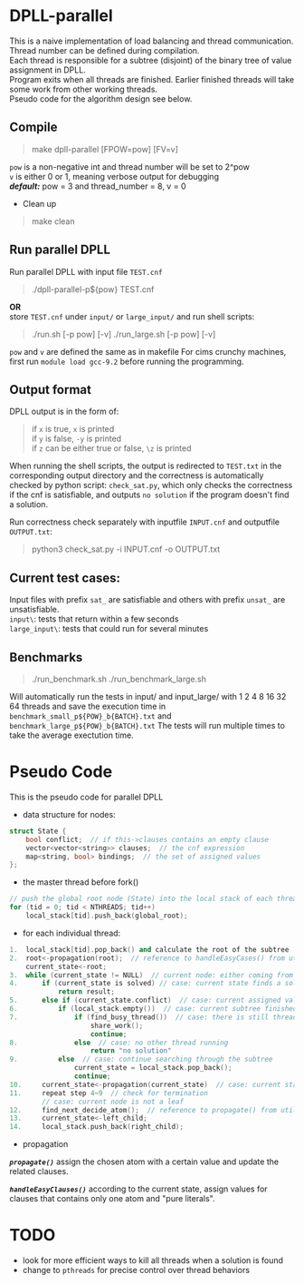 # DPLL-parallel

This is a naive implementation of load balancing and thread communication.  
Thread number can be defined during compilation.  
Each thread is responsible for a subtree (disjoint) of the binary tree of value assignment in DPLL.  
Program exits when all threads are finished. Earlier finished threads will take some work from other working threads.  
Pseudo code for the algorithm design see below.  

## Compile

> make dpll-parallel [FPOW=pow] [FV=v]

`pow` is a non-negative int and thread number will be set to 2^pow  
`v` is either 0 or 1, meaning verbose output for debugging  
***default:*** pow = 3 and thread_number = 8, v = 0  

* Clean up

> make clean  

## Run parallel DPLL

Run parallel DPLL with input file `TEST.cnf`  

> ./dpll-parallel-p${pow} TEST.cnf  

**OR**  
store `TEST.cnf` under `input/` or `large_input/` and run shell scripts:  
> ./run.sh [-p pow] [-v]
> ./run_large.sh [-p pow] [-v]  

`pow` and `v` are defined the same as in makefile
For cims crunchy machines, first run `module load gcc-9.2` before running the programming.  

## Output format

DPLL output is in the form of:  
> if `x` is true, `x` is printed  
> if `y` is false, `-y` is printed  
> if `z` can be either true or false, `\z` is printed

When running the shell scripts, the output is redirected to `TEST.txt` in the corresponding output directory and the correctness is automatically checked by python script: `check_sat.py`, which only checks the correctness if the cnf is satisfiable, and outputs `no solution` if the program doesn't find a solution.  

Run correctness check separately with inputfile `INPUT.cnf` and outputfile `OUTPUT.txt`: 
> python3 check_sat.py -i INPUT.cnf -o OUTPUT.txt  

## Current test cases: 

Input files with prefix `sat_` are satisfiable and others with prefix `unsat_` are unsatisfiable.  
`input\`: tests that return within a few seconds  
`large_input\`: tests that could run for several minutes  

## Benchmarks
> ./run_benchmark.sh
> ./run_benchmark_large.sh

Will automatically run the tests in input/ and input_large/ with 1 2 4 8 16 32 64 threads and save the execution time in `benchmark_small_p${POW}_b{BATCH}.txt` and `benchmark_large_p${POW}_b{BATCH}.txt`
The tests will run multiple times to take the average exectution time.


# Pseudo Code

This is the pseudo code for parallel DPLL  

* data structure for nodes:  
``` c++
struct State {
	bool conflict;  // if this->clauses contains an empty clause
    vector<vector<string>> clauses;  // the cnf expression
    map<string, bool> bindings;  // the set of assigned values
};
```

* the master thread before fork()
``` c++
// push the global root node (State) into the local stack of each thread  
for (tid = 0; tid < NTHREADS; tid++)  
	local_stack[tid].push_back(global_root);  
```

* for each individual thread:  
``` c++
1.	local_stack[tid].pop_back() and calculate the root of the subtree  
2.	root<-propagation(root);  // reference to handleEasyCases() from utils/dpll.cpp  
	current_state<-root;  
3.	while (current_state != NULL)  // current node: either coming from searching through its own subtree or from work sharing with other threads  
4.		if (current_state is solved) // case: current state finds a solution  
			return result;  
5.		else if (current_state.conflict)  // case: current assigned values cannot satisfy the CNF  
6.			if (local_stack.empty())  // case: current subtree finished with no solution  
7.				if (find_busy_thread())  // case: there is still thread not finished  
					share_work();  
					continue;  
8.				else  // case: no other thread running  
					return "no solution"  
9.			else  // case: continue searching through the subtree  
				current_state = local_stack.pop_back();  
				continue;  
10.		current_state<-propagation(current_state)  // case: current state is not a terminating state  
11.		repeat step 4~9  // check for termination  
		// case: current node is not a leaf  
12.		find_next_decide_atom();  // reference to propagate() from utils/dpll.cpp  
13.		current_state<-left_child;  
14.		local_stack.push_back(right_child);  
```

* propagation  

***`propagate()`***
assign the chosen atom with a certain value and update the related clauses.
  
***`handleEasyClauses()`***
according to the current state, assign values for clauses that contains only one atom and "pure literals".

# TODO

* look for more efficient ways to kill all threads when a solution is found  
* change to `pthreads` for precise control over thread behaviors  